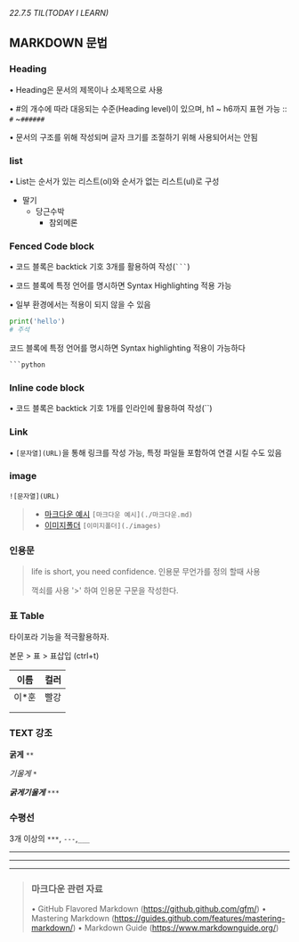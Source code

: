 *22.7.5 TIL(TODAY I LEARN)* 

## MARKDOWN 문법

### Heading

• Heading은 문서의 제목이나 소제목으로 사용 

• #의 개수에 따라 대응되는 수준(Heading level)이 있으며, h1 ~ h6까지 표현 가능 ::  `#` ~`######`  

• 문서의 구조를 위해 작성되며 글자 크기를 조절하기 위해 사용되어서는 안됨



### list

• List는 순서가 있는 리스트(ol)와 순서가 없는 리스트(ul)로 구성

- 딸기
  - 당근수박
    - 참외메론



### Fenced Code block

 • 코드 블록은 backtick 기호 3개를 활용하여 작성(` ``` `) 

• 코드 블록에 특정 언어를 명시하면 Syntax Highlighting 적용 가능 

• 일부 환경에서는 적용이 되지 않을 수 있음

```python
print('hello')
# 주석
```

코드 블록에 특정 언어를 명시하면 Syntax highlighting 적용이 가능하다

```python
```python
```



### Inline code block

• 코드 블록은 backtick 기호 1개를 인라인에 활용하여 작성(``) 



### Link 

• `[문자열](URL)`을 통해 링크를 작성 가능, 특정 파일들 포함하여 연결 시킬 수도 있음



### image

`![문자열](URL)`

> - [마크다운 예시](./마크다운.md) `[마크다운 예시](./마크다운.md) `
> - [이미지폴더](./images) `[이미지폴더](./images)`



### 인용문 

> life is short, you need confidence. 인용문 무언가를 정의 할때 사용
>
> 꺽쇠를 사용 '>' 하여 인용문 구문을 작성한다.





### 표 Table

타이포라 기능을 적극활용하자.

본문 > 표 > 표삽입 (ctrl+t)

| 이름  | 컬러 |
| ----- | ---- |
| 이*훈 | 빨강 |
|       |      |
|       |      |



### TEXT 강조

**굵게** `**`

*기울게* `*`

***굵게기울게*** `***`



### 수평선

3개 이상의 `***`, `---`,`___`  

***

___

___



> ### 마크다운 관련 자료
>
> • GitHub Flavored Markdown (https://github.github.com/gfm/) 
> • Mastering Markdown (https://guides.github.com/features/mastering-markdown/) 
> • Markdown Guide (https://www.markdownguide.org/)
